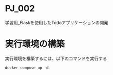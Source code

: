 # PJ_002
学習用_Flaskを使用したTodoアプリケーションの開発

# 実行環境の構築
実行環境を構築するには、以下のコマンドを実行する

```shell
docker compose up -d
```